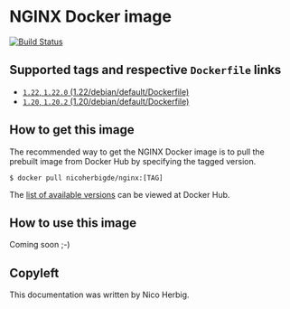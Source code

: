 # NGINX Docker image

[![Build Status](https://github.com/nicoherbigio/docker-nginx/actions/workflows/build-docker-images.yml/badge.svg)](https://github.com/nicoherbigio/docker-nginx/actions/workflows/build-docker-images.yml)

## Supported tags and respective `Dockerfile` links

 * [`1.22`, `1.22.0` (1.22/debian/default/Dockerfile)](https://github.com/nicoherbigio/docker-nginx/blob/main/1.22/debian/default/Dockerfile)
 * [`1.20`, `1.20.2` (1.20/debian/default/Dockerfile)](https://github.com/nicoherbigio/docker-nginx/blob/main/1.20/debian/default/Dockerfile)

## How to get this image

The recommended way to get the NGINX Docker image is to pull the prebuilt image from Docker Hub by specifying the tagged version.

```console
$ docker pull nicoherbigde/nginx:[TAG]
```

The [list of available versions](https://hub.docker.com/r/nicoherbigde/nginx/tags) can be viewed at Docker Hub.

## How to use this image

Coming soon ;-)

## Copyleft

This documentation was written by Nico Herbig.
